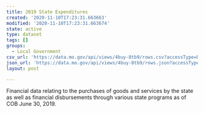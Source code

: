 ```yaml
---
title: 2019 State Expenditures
created: '2020-11-10T17:23:31.663663'
modified: '2020-11-10T17:23:31.663674'
state: active
type: dataset
tags: []
groups:
  - Local Government
csv_url: 'https://data.mo.gov/api/views/4buy-8tb9/rows.csv?accessType=DOWNLOAD'
json_url: 'https://data.mo.gov/api/views/4buy-8tb9/rows.json?accessType=DOWNLOAD'
layout: post

---
```

Financial data relating to the purchases of goods and services by the state as well as financial disbursements through various state programs as of COB June 30, 2019.
